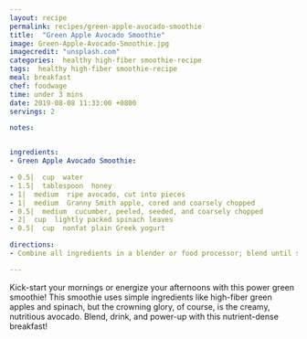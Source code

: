 ```yaml
---
layout: recipe
permalink: recipes/green-apple-avocado-smoothie
title:  "Green Apple Avocado Smoothie"
image: Green-Apple-Avocado-Smoothie.jpg
imagecredit: "unsplash.com"
categories:  healthy high-fiber smoothie-recipe
tags:  healthy high-fiber smoothie-recipe
meal: breakfast
chef: foodwage
time: under 3 mins
date: 2019-08-08 11:33:00 +0800
servings: 2

notes:


ingredients:
- Green Apple Avocado Smoothie:

- 0.5|  cup  water
- 1.5|  tablespoon  honey
- 1|  medium  ripe avocado, cut into pieces
- 1|  medium  Granny Smith apple, cored and coarsely chopped
- 0.5|  medium  cucumber, peeled, seeded, and coarsely chopped
- 2|  cup  lightly packed spinach leaves
- 0.5|  cup  nonfat plain Greek yogurt

directions:
- Combine all ingredients in a blender or food processor; blend until smooth.

---
```


Kick-start your mornings or energize your afternoons with this power green smoothie! This smoothie uses simple ingredients like high-fiber green apples and spinach, but the crowning glory, of course, is the creamy, nutritious avocado. Blend, drink, and power-up with this nutrient-dense breakfast!